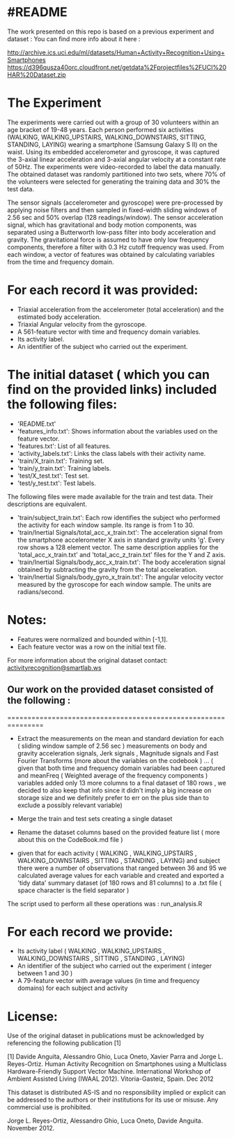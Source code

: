 #README
===================

The work presented on this repo is based on a previous experiment and dataset :
You can find more info about it here :

http://archive.ics.uci.edu/ml/datasets/Human+Activity+Recognition+Using+Smartphones
https://d396qusza40orc.cloudfront.net/getdata%2Fprojectfiles%2FUCI%20HAR%20Dataset.zip


The Experiment
========================================

The experiments were carried out with a group of 30 volunteers within an age bracket of 19-48 years. Each person performed six activities (WALKING, WALKING_UPSTAIRS, WALKING_DOWNSTAIRS, SITTING, STANDING, LAYING) wearing a smartphone (Samsung Galaxy S II) on the waist. Using its embedded accelerometer and gyroscope, it was captured the 3-axial linear acceleration and 3-axial angular velocity at a constant rate of 50Hz. The experiments were video-recorded to label the data manually. The obtained dataset was randomly partitioned into two sets, where 70% of the volunteers were selected for generating the training data and 30% the test data. 

The sensor signals (accelerometer and gyroscope) were pre-processed by applying noise filters and then sampled in fixed-width sliding windows of 2.56 sec and 50% overlap (128 readings/window). The sensor acceleration signal, which has gravitational and body motion components, was separated using a Butterworth low-pass filter into body acceleration and gravity. The gravitational force is assumed to have only low frequency components, therefore a filter with 0.3 Hz cutoff frequency was used. From each window, a vector of features was obtained by calculating variables from the time and frequency domain. 

For each record it was provided:
======================================

- Triaxial acceleration from the accelerometer (total acceleration) and the estimated body acceleration.
- Triaxial Angular velocity from the gyroscope. 
- A 561-feature vector with time and frequency domain variables. 
- Its activity label. 
- An identifier of the subject who carried out the experiment.


The initial dataset ( which you can find on the provided links) included the following files:
============================================================================================

- 'README.txt'
- 'features_info.txt': Shows information about the variables used on the feature vector.
- 'features.txt': List of all features.
- 'activity_labels.txt': Links the class labels with their activity name.
- 'train/X_train.txt': Training set.
- 'train/y_train.txt': Training labels.
- 'test/X_test.txt': Test set.
- 'test/y_test.txt': Test labels.

The following files were made available for the train and test data. Their descriptions are equivalent. 

- 'train/subject_train.txt': Each row identifies the subject who performed the activity for each window sample. Its range is from 1 to 30. 
- 'train/Inertial Signals/total_acc_x_train.txt': The acceleration signal from the smartphone accelerometer X axis in standard gravity units 'g'. Every row shows a 128 element vector. The same description applies for the 'total_acc_x_train.txt' and 'total_acc_z_train.txt' files for the Y and Z axis. 
- 'train/Inertial Signals/body_acc_x_train.txt': The body acceleration signal obtained by subtracting the gravity from the total acceleration. 
- 'train/Inertial Signals/body_gyro_x_train.txt': The angular velocity vector measured by the gyroscope for each window sample. The units are radians/second. 

Notes: 
======
- Features were normalized and bounded within [-1,1].
- Each feature vector was a row on the initial text file.

For more information about the original dataset contact: activityrecognition@smartlab.ws







## **Our work on the provided dataset consisted of the following :**
===============================================================

- Extract the measurements on the mean and standard deviation for each ( sliding window sample of 2.56 sec ) measurements on  body and gravity acceleration signals, 
 Jerk signals , Magnitude signals and Fast Fourier Transforms (more about the variables on the codebook ) ...
( given that both time and frequency domain variables had been captured and meanFreq ( Weighted average of the frequency components ) variables added only 13 more columns to a final dataset of 180 rows , we decided to  also  keep that info since it didn't imply a big increase on storage size and we definitely prefer to err on the plus side than to exclude a possibly relevant variable)

- Merge the train and test sets creating a single dataset

- Rename the dataset columns based on the provided feature list
( more about this on the CodeBook.md file )

- given that for each activity ( WALKING ,  WALKING_UPSTAIRS ,  WALKING_DOWNSTAIRS ,  SITTING , STANDING ,  LAYING) 
and subject there were a number of observations that ranged between 36 and 95 
we calculated average values for each variable and created and exported a 'tidy data' summary dataset (of 180 rows and 81 columns)  to a .txt file ( space character is the field separator  )


The script used to perform all these  operations was :
run_analysis.R



For each record we provide:
======================================

- Its activity label  ( WALKING ,  WALKING_UPSTAIRS ,  WALKING_DOWNSTAIRS ,  SITTING , STANDING ,  LAYING) 
- An identifier of the subject who carried out the experiment ( integer between 1 and 30 )
- A 79-feature vector with  average values (in time and frequency domains) for each subject and activity




License:
========
Use of the original dataset in publications must be acknowledged by referencing the following publication [1] 

[1] Davide Anguita, Alessandro Ghio, Luca Oneto, Xavier Parra and Jorge L. Reyes-Ortiz. Human Activity Recognition on Smartphones using a Multiclass Hardware-Friendly Support Vector Machine. International Workshop of Ambient Assisted Living (IWAAL 2012). Vitoria-Gasteiz, Spain. Dec 2012

This dataset is distributed AS-IS and no responsibility implied or explicit can be addressed to the authors or their institutions for its use or misuse. Any commercial use is prohibited.

Jorge L. Reyes-Ortiz, Alessandro Ghio, Luca Oneto, Davide Anguita. November 2012.







